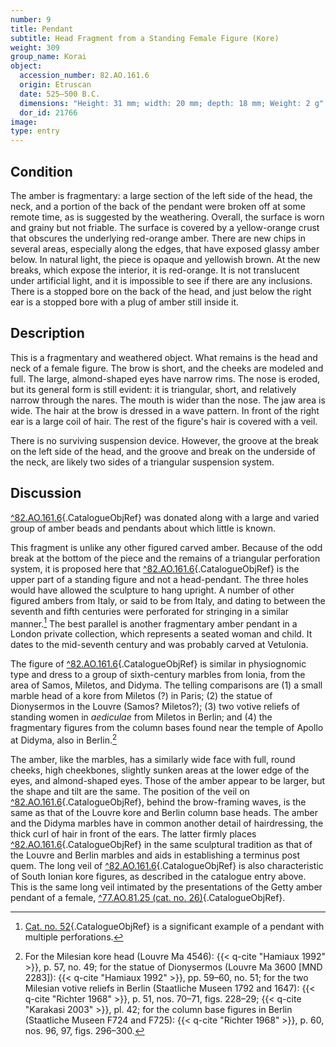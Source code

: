 ```yaml
---
number: 9
title: Pendant
subtitle: Head Fragment from a Standing Female Figure (Kore)
weight: 309
group_name: Korai
object:
  accession_number: 82.AO.161.6
  origin: Etruscan
  date: 525–500 B.C.
  dimensions: "Height: 31 mm; width: 20 mm; depth: 18 mm; Weight: 2 g"
  dor_id: 21766
image:
type: entry
---
```


## Condition

The amber is fragmentary: a large section of the left side of the head, the neck, and a portion of the back of the pendant were broken off at some remote time, as is suggested by the weathering. Overall, the surface is worn and grainy but not friable. The surface is covered by a yellow-orange crust that obscures the underlying red-orange amber. There are new chips in several areas, especially along the edges, that have exposed glassy amber below. In natural light, the piece is opaque and yellowish brown. At the new breaks, which expose the interior, it is red-orange. It is not translucent under artificial light, and it is impossible to see if there are any inclusions. There is a stopped bore on the back of the head, and just below the right ear is a stopped bore with a plug of amber still inside it.

## Description

This is a fragmentary and weathered object. What remains is the head and neck of a female figure. The brow is short, and the cheeks are modeled and full. The large, almond-shaped eyes have narrow rims. The nose is eroded, but its general form is still evident: it is triangular, short, and relatively narrow through the nares. The mouth is wider than the nose. The jaw area is wide. The hair at the brow is dressed in a wave pattern. In front of the right ear is a large coil of hair. The rest of the figure's hair is covered with a veil.

There is no surviving suspension device. However, the groove at the break on the left side of the head, and the groove and break on the underside of the neck, are likely two sides of a triangular suspension system.

## Discussion

[^82.AO.161.6](#cat-82.AO.161.6){.CatalogueObjRef} was donated along with a large and varied group of amber beads and pendants about which little is known.

This fragment is unlike any other figured carved amber. Because of the odd break at the bottom of the piece and the remains of a triangular perforation system, it is proposed here that [^82.AO.161.6](#cat-82.AO.161.6){.CatalogueObjRef} is the upper part of a standing figure and not a head-pendant. The three holes would have allowed the sculpture to hang upright. A number of other figured ambers from Italy, or said to be from Italy, and dating to between the seventh and fifth centuries were perforated for stringing in a similar manner.[^1] The best parallel is another fragmentary amber pendant in a London private collection, which represents a seated woman and child. It dates to the mid-seventh century and was probably carved at Vetulonia.

The figure of [^82.AO.161.6](#cat-82.AO.161.6){.CatalogueObjRef} is similar in physiognomic type and dress to a group of sixth-century marbles from Ionia, from the area of Samos, Miletos, and Didyma. The telling comparisons are (1) a small marble head of a kore from Miletos (?) in Paris; (2) the statue of Dionysermos in the Louvre (Samos? Miletos?); (3) two votive reliefs of standing women in *aediculae* from Miletos in Berlin; and (4) the fragmentary figures from the column bases found near the temple of Apollo at Didyma, also in Berlin.[^2]

The amber, like the marbles, has a similarly wide face with full, round cheeks, high cheekbones, slightly sunken areas at the lower edge of the eyes, and almond-shaped eyes. Those of the amber appear to be larger, but the shape and tilt are the same. The position of the veil on [^82.AO.161.6](#cat-82.AO.161.6){.CatalogueObjRef}, behind the brow-framing waves, is the same as that of the Louvre kore and Berlin column base heads. The amber and the Didyma marbles have in common another detail of hairdressing, the thick curl of hair in front of the ears. The latter firmly places [^82.AO.161.6](#cat-82.AO.161.6){.CatalogueObjRef} in the same sculptural tradition as that of the Louvre and Berlin marbles and aids in establishing a terminus post quem. The long veil of [^82.AO.161.6](#cat-82.AO.161.6){.CatalogueObjRef} is also characteristic of South Ionian kore figures, as described in the catalogue entry above. This is the same long veil intimated by the presentations of the Getty amber pendant of a female, [^77.AO.81.25 (cat. no. 26)](#cat-77.AO.81.25){.CatalogueObjRef}.


[^1]: [Cat. no. 52](#cat-77.AO.81.12){.CatalogueObjRef} is a significant example of a pendant with multiple perforations.

[^2]: For the Milesian kore head (Louvre Ma 4546): {{< q-cite "Hamiaux 1992" >}}, p. 57, no. 49; for the statue of Dionysermos (Louvre Ma 3600 [MND 2283]): {{< q-cite "Hamiaux 1992" >}}, pp. 59–60, no. 51; for the two Milesian votive reliefs in Berlin (Staatliche Museen 1792 and 1647): {{< q-cite "Richter 1968" >}}, p. 51, nos. 70–71, figs. 228–29; {{< q-cite "Karakasi 2003" >}}, pl. 42; for the column base figures in Berlin (Staatliche Museen F724 and F725): {{< q-cite "Richter 1968" >}}, p. 60, nos. 96, 97, figs. 296–300.
